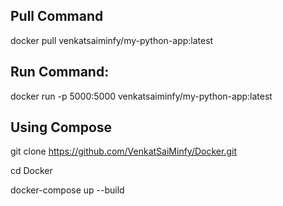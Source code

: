 ## Pull Command
docker pull venkatsaiminfy/my-python-app:latest

## Run Command:
docker run -p 5000:5000 venkatsaiminfy/my-python-app:latest

## Using Compose 

git clone https://github.com/VenkatSaiMinfy/Docker.git

cd Docker

docker-compose up --build
